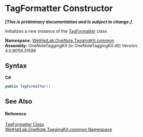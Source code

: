 # TagFormatter Constructor 
 _**\[This is preliminary documentation and is subject to change.\]**_

Initializes a new instance of the <a href="8d4378d5-3d81-1a88-d98b-9c845e212b48">TagFormatter</a> class

**Namespace:**&nbsp;<a href="bcdbab9c-63d1-48a4-6937-af53fb8d9a55">WetHatLab.OneNote.TaggingKit.common</a><br />**Assembly:**&nbsp;OneNoteTaggingKit (in OneNoteTaggingKit.dll) Version: 4.0.8059.31599

## Syntax

**C#**<br />
``` C#
public TagFormatter()
```


## See Also


#### Reference
<a href="8d4378d5-3d81-1a88-d98b-9c845e212b48">TagFormatter Class</a><br /><a href="bcdbab9c-63d1-48a4-6937-af53fb8d9a55">WetHatLab.OneNote.TaggingKit.common Namespace</a><br />
